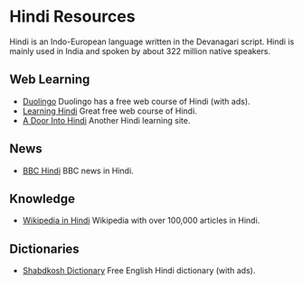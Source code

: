 # Hindi Resources 

Hindi is an Indo-European language written in the Devanagari script. Hindi is mainly used in India and spoken by about 322 million native speakers.

## Web Learning

* [Duolingo](https://www.duolingo.com/) Duolingo has a free web course of Hindi (with ads).
* [Learning Hindi](http://www.learning-hindi.com) Great free web course of Hindi.
* [A Door Into Hindi](https://taj.oasis.unc.edu/) Another Hindi learning site.

## News

* [BBC Hindi](https://www.bbc.com/hindi) BBC news in Hindi.


## Knowledge

* [Wikipedia in Hindi](https://hi.wikipedia.org) Wikipedia with over 100,000 articles in Hindi.

## Dictionaries

* [Shabdkosh Dictionary](https://www.shabdkosh.com/) Free English Hindi dictionary (with ads).
